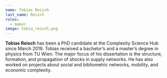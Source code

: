 ```yaml
---
name: Tobias Reisch
last_name: Reisch
roles:
  - maker
image: tobia_reisch.png
---
```

**Tobias Reisch** has been a PhD candidate at the Complexity Science Hub since March 2019. Tobias received a bachelor’s and a master’s degree in physics from TU Wien. The major focus of his dissertation is the structure, formation, and propagation of shocks in supply networks. He has also worked on projects about social and bibliometric networks, mobility, and economic complexity.